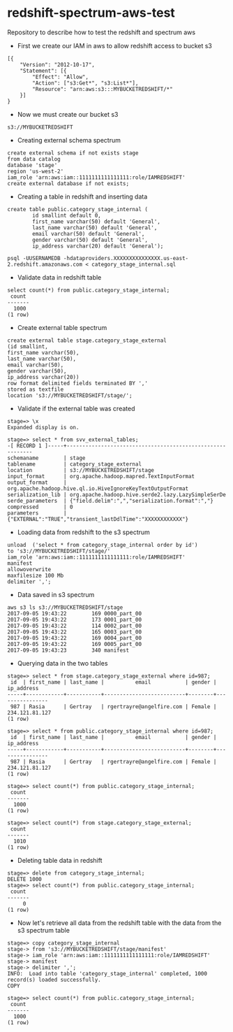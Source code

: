 # redshift-spectrum-aws-test
Repository to describe how to test the redshift and spectrum aws

- First we create our IAM in aws to allow redshift access to bucket s3
```
[{
	"Version": "2012-10-17",
	"Statement": [{
		"Effect": "Allow",
		"Action": ["s3:Get*", "s3:List*"],
		"Resource": "arn:aws:s3:::MYBUCKETREDSHIFT/*"
	}]
}
```

- Now we must create our bucket s3
```
s3://MYBUCKETREDSHIFT
```

- Creating external schema spectrum
```
create external schema if not exists stage
from data catalog
database 'stage'
region 'us-west-2'
iam_role 'arn:aws:iam::1111111111111111:role/IAMREDSHIFT'
create external database if not exists;
```

- Creating a table in redshift and inserting data
```
create table public.category_stage_internal (
        id smallint default 0,
        first_name varchar(50) default 'General',
        last_name varchar(50) default 'General',
        email varchar(50) default 'General',
        gender varchar(50) default 'General',
        ip_address varchar(20) default 'General');
```

```
psql -UUSERNAMEDB -hdataproviders.XXXXXXXXXXXXXXX.us-east-2.redshift.amazonaws.com < category_stage_internal.sql
```

- Validate data in redshift table
```
select count(*) from public.category_stage_internal;
 count
-------
  1000
(1 row)
```

- Create external table spectrum
```
create external table stage.category_stage_external
(id smallint,
first_name varchar(50),
last_name varchar(50),
email varchar(50),
gender varchar(50),
ip_address varchar(20))
row format delimited fields terminated BY ','
stored as textfile
location 's3://MYBUCKETREDSHIFT/stage/';
```

- Validate if the external table was created
```
stage=> \x
Expanded display is on.

stage=> select * from svv_external_tables;
-[ RECORD 1 ]-----+-----------------------------------------------------------
schemaname        | stage
tablename         | category_stage_external
location          | s3://MYBUCKETREDSHIFT/stage
input_format      | org.apache.hadoop.mapred.TextInputFormat
output_format     | org.apache.hadoop.hive.ql.io.HiveIgnoreKeyTextOutputFormat
serialization_lib | org.apache.hadoop.hive.serde2.lazy.LazySimpleSerDe
serde_parameters  | {"field.delim":",","serialization.format":","}
compressed        | 0
parameters        | {"EXTERNAL":"TRUE","transient_lastDdlTime":"XXXXXXXXXXXX"}
```

- Loading data from redshift to the s3 spectrum
```
unload  ('select * from category_stage_internal order by id')
to 's3://MYBUCKETREDSHIFT/stage/'
iam_role 'arn:aws:iam::1111111111111111:role/IAMREDSHIFT'
manifest
allowoverwrite
maxfilesize 100 Mb
delimiter ',';
```

- Data saved in s3 spectrum
```
aws s3 ls s3://MYBUCKETREDSHIFT/stage
2017-09-05 19:43:22        169 0000_part_00
2017-09-05 19:43:22        173 0001_part_00
2017-09-05 19:43:22        114 0002_part_00
2017-09-05 19:43:22        165 0003_part_00
2017-09-05 19:43:22        169 0004_part_00
2017-09-05 19:43:22        169 0005_part_00
2017-09-05 19:43:23        340 manifest
```

- Querying data in the two tables
```
stage=> select * from stage.category_stage_external where id=987;
 id  | first_name | last_name |          email           | gender |   ip_address
-----+------------+-----------+--------------------------+--------+----------------
 987 | Rasia      | Gertray   | rgertrayre@angelfire.com | Female | 234.121.81.127
(1 row)

stage=> select * from public.category_stage_internal where id=987;
 id  | first_name | last_name |          email           | gender |   ip_address
-----+------------+-----------+--------------------------+--------+----------------
 987 | Rasia      | Gertray   | rgertrayre@angelfire.com | Female | 234.121.81.127
(1 row)

stage=> select count(*) from public.category_stage_internal;
 count
-------
  1000
(1 row)

stage=> select count(*) from stage.category_stage_external;
 count
-------
  1010
(1 row)
```

- Deleting table data in redshift
```
stage=> delete from category_stage_internal;
DELETE 1000
stage=> select count(*) from public.category_stage_internal;
 count
-------
     0
(1 row)
```

- Now let's retrieve all data from the redshift table with the data from the s3 spectrum table
```
stage=> copy category_stage_internal
stage-> from 's3://MYBUCKETREDSHIFT/stage/manifest'
stage-> iam_role 'arn:aws:iam::1111111111111111:role/IAMREDSHIFT'
stage-> manifest
stage-> delimiter ',';
INFO:  Load into table 'category_stage_internal' completed, 1000 record(s) loaded successfully.
COPY

stage=> select count(*) from public.category_stage_internal;
 count
-------
  1000
(1 row)
```
